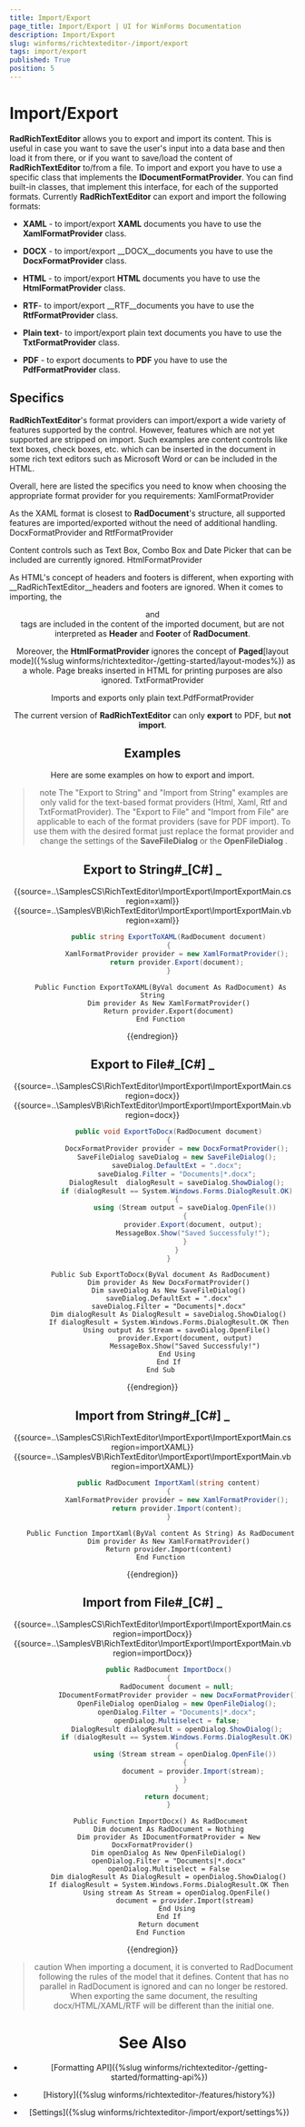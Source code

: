 ```yaml
---
title: Import/Export
page_title: Import/Export | UI for WinForms Documentation
description: Import/Export
slug: winforms/richtexteditor-/import/export
tags: import/export
published: True
position: 5
---
```


# Import/Export



__RadRichTextEditor__ allows you to export and import its content. This is useful in case you want to save the user's input into a
        data base and then load it from there, or if you want to save/load the content of __RadRichTextEditor__ to/from a file. To import and export
        you have to use a specific class that implements the __IDocumentFormatProvider__. You can find built-in classes, that implement this
        interface, for each of the supported formats. Currently __RadRichTextEditor__ can export and import the following formats:
      

* __XAML__ - to import/export __XAML__ documents you have to use the __XamlFormatProvider__ class.
          

* __DOCX__ - to import/export __DOCX__documents you have to use the __DocxFormatProvider__ class.
          

* __HTML__ - to import/export __HTML__ documents you have to use the __HtmlFormatProvider__ class.
          

* __RTF__- to import/export __RTF__documents you have to use the __RtfFormatProvider__ class.
          

* __Plain text__- to import/export plain text documents you have to use the __TxtFormatProvider__ class.
          

* __PDF__ - to export documents to __PDF__ you have to use the __PdfFormatProvider__ class.
          

## Specifics

__RadRichTextEditor__'s format providers can import/export a wide variety of features supported by the control. However, features
          which are not yet supported are stripped on import. Such examples are content controls like text boxes, check boxes, etc. which can be inserted in the
          document in some rich text editors such as Microsoft Word or can be included in the HTML.
        

Overall, here are listed the specifics you need to know when choosing the appropriate format provider for you requirements:
        XamlFormatProvider

As the XAML format is closest to __RadDocument__'s structure,
              all supported features are imported/exported without the need of additional handling.
            DocxFormatProvider and RtfFormatProvider

Content controls such as Text Box, Combo Box and Date Picker that can be included are currently ignored.
            HtmlFormatProvider

As HTML's concept of headers and footers is different, when exporting with __RadRichTextEditor__headers and footers are ignored. When it comes to importing, the <header> and <footer>
              tags are included in the content of the imported document, but are not interpreted as __Header__
              and __Footer__ of __RadDocument__.
            

Moreover, the __HtmlFormatProvider__ ignores the concept of __Paged__[layout mode]({%slug winforms/richtexteditor-/getting-started/layout-modes%}) as a whole. Page breaks inserted in
              HTML for printing purposes are also ignored.
            TxtFormatProvider

Imports and exports only plain text.PdfFormatProvider

The current version of __RadRichTextEditor__ can only __export__
              to PDF, but __not import__.
            

## Examples

Here are some examples on how to export and import.

>note The "Export to String" and "Import from String" examples are only valid for the text-based format providers (Html, Xaml, Rtf and TxtFormatProvider).
>The "Export to File" and "Import from File" are applicable to each of the format providers (save for PDF import). To use them with the desired format
            just replace the format provider and change the settings of the __SaveFileDialog__ or the __OpenFileDialog__ .
>


## Export to String#_[C#] _

	



{{source=..\SamplesCS\RichTextEditor\ImportExport\ImportExportMain.cs region=xaml}} 
{{source=..\SamplesVB\RichTextEditor\ImportExport\ImportExportMain.vb region=xaml}} 

````C#
        public string ExportToXAML(RadDocument document)
        {
            XamlFormatProvider provider = new XamlFormatProvider();
            return provider.Export(document);
        }
````
````VB.NET
    Public Function ExportToXAML(ByVal document As RadDocument) As String
        Dim provider As New XamlFormatProvider()
        Return provider.Export(document)
    End Function
````

{{endregion}} 




## Export to File#_[C#] _

	



{{source=..\SamplesCS\RichTextEditor\ImportExport\ImportExportMain.cs region=docx}} 
{{source=..\SamplesVB\RichTextEditor\ImportExport\ImportExportMain.vb region=docx}} 

````C#
        public void ExportToDocx(RadDocument document)
        {
            DocxFormatProvider provider = new DocxFormatProvider();
            SaveFileDialog saveDialog = new SaveFileDialog();
            saveDialog.DefaultExt = ".docx";
            saveDialog.Filter = "Documents|*.docx";
            DialogResult  dialogResult = saveDialog.ShowDialog();
            if (dialogResult == System.Windows.Forms.DialogResult.OK)
            {
                using (Stream output = saveDialog.OpenFile())
                {
                    provider.Export(document, output);
                    MessageBox.Show("Saved Successfuly!");
                }
            }
        }
````
````VB.NET
    Public Sub ExportToDocx(ByVal document As RadDocument)
        Dim provider As New DocxFormatProvider()
        Dim saveDialog As New SaveFileDialog()
        saveDialog.DefaultExt = ".docx"
        saveDialog.Filter = "Documents|*.docx"
        Dim dialogResult As DialogResult = saveDialog.ShowDialog()
        If dialogResult = System.Windows.Forms.DialogResult.OK Then
            Using output As Stream = saveDialog.OpenFile()
                provider.Export(document, output)
                MessageBox.Show("Saved Successfuly!")
            End Using
        End If
    End Sub
````

{{endregion}} 




## Import from String#_[C#] _

	



{{source=..\SamplesCS\RichTextEditor\ImportExport\ImportExportMain.cs region=importXAML}} 
{{source=..\SamplesVB\RichTextEditor\ImportExport\ImportExportMain.vb region=importXAML}} 

````C#
        public RadDocument ImportXaml(string content)
        {
            XamlFormatProvider provider = new XamlFormatProvider();
            return provider.Import(content);
        }
````
````VB.NET
    Public Function ImportXaml(ByVal content As String) As RadDocument
        Dim provider As New XamlFormatProvider()
        Return provider.Import(content)
    End Function
````

{{endregion}} 




## Import from File#_[C#] _

	



{{source=..\SamplesCS\RichTextEditor\ImportExport\ImportExportMain.cs region=importDocx}} 
{{source=..\SamplesVB\RichTextEditor\ImportExport\ImportExportMain.vb region=importDocx}} 

````C#
        public RadDocument ImportDocx()
        {
            RadDocument document = null;
            IDocumentFormatProvider provider = new DocxFormatProvider();
            OpenFileDialog openDialog = new OpenFileDialog();
            openDialog.Filter = "Documents|*.docx";
            openDialog.Multiselect = false;
            DialogResult dialogResult = openDialog.ShowDialog();
            if (dialogResult == System.Windows.Forms.DialogResult.OK)
            {
                using (Stream stream = openDialog.OpenFile())
                {
                    document = provider.Import(stream);
                }
            }
            return document;
        }
````
````VB.NET
    Public Function ImportDocx() As RadDocument
        Dim document As RadDocument = Nothing
        Dim provider As IDocumentFormatProvider = New DocxFormatProvider()
        Dim openDialog As New OpenFileDialog()
        openDialog.Filter = "Documents|*.docx"
        openDialog.Multiselect = False
        Dim dialogResult As DialogResult = openDialog.ShowDialog()
        If dialogResult = System.Windows.Forms.DialogResult.OK Then
            Using stream As Stream = openDialog.OpenFile()
                document = provider.Import(stream)
            End Using
        End If
        Return document
    End Function
````

{{endregion}} 




>caution When importing a document, it is converted to RadDocument following the rules of the model that it defines.
            Content that has no parallel in RadDocument is ignored and can no longer be restored.
>When exporting the same document, the resulting docx/HTML/XAML/RTF will be different than the initial one.
>


# See Also

 * [Formatting API]({%slug winforms/richtexteditor-/getting-started/formatting-api%})

 * [History]({%slug winforms/richtexteditor-/features/history%})

 * [Settings]({%slug winforms/richtexteditor-/import/export/settings%})
